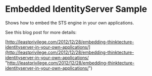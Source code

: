 # Embedded IdentityServer Sample

Shows how to embed the STS engine in your own applications.

See this blog post for more details:


[http://leastprivilege.com/2012/12/28/embedding-thinktecture-identityserver-in-your-own-applications/](http://leastprivilege.com/2012/12/28/embedding-thinktecture-identityserver-in-your-own-applications/ "http://leastprivilege.com/2012/12/28/embedding-thinktecture-identityserver-in-your-own-applications/")